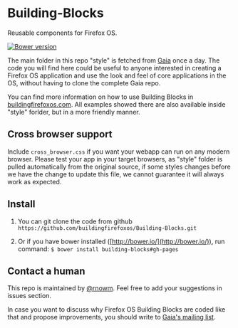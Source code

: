 Building-Blocks
===============

Reusable components for Firefox OS.

[![Bower version](https://badge.fury.io/bo/building-blocks.svg)](http://badge.fury.io/bo/building-blocks)

The main folder in this repo "style" is fetched from [Gaia](https://github.com/mozilla-b2g/gaia) once a day.
The code you will find here could be useful to anyone interested in creating a Firefox OS application and use the look and feel of core applications in the OS, without having to clone the complete Gaia repo.

You can find more information on how to use Building Blocks in [buildingfirefoxos.com](http://www.buildingfirefoxos.com).
All examples showed there are also available inside "style" forlder, but in a more friendly manner.


Cross browser support
-----------------------
Include `cross_browser.css` if you want your webapp can run on any modern browser.
Please test your app in your target browsers, as "style" folder is pulled automatically from the original source, if some styles changes before we have the change to update this file, we cannot guarantee it will always work as expected.


Install
----------

1. You can git clone the code from github `https://github.com/buildingfirefoxos/Building-Blocks.git`

2. Or if you have bower installed ([http://bower.io/](http://bower.io/)), run command: `$ bower install building-blocks#gh-pages`


Contact a human
------------------

This repo is maintained by [@rnowm](https://github.com/rnowm). Feel free to add your suggestions in issues section.

In case you want to discuss why Firefox OS Building Blocks are coded like that and propose improvements, you should write to [Gaia's mailing list](dev-gaia@lists.mozilla.org). 
